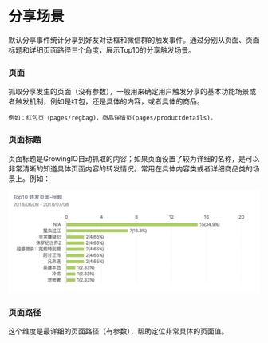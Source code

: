 # 分享场景

默认分享事件统计分享到好友对话框和微信群的触发事件。通过分别从页面、页面标题和详细页面路径三个角度，展示Top10的分享触发场景。

### 页面

抓取分享发生的页面（没有参数），一般用来确定用户触发分享的基本功能场景或者触发机制，例如是红包，还是具体的内容，或者具体的商品。

`例如：红包页（pages/regbag)，商品详情页(pages/productdetails)。` 

### 页面标题

页面标题是GrowingIO自动抓取的内容；如果页面设置了较为详细的名称，是可以非常清晰的知道具体页面内容的转发情况。常用在具体内容类或者详细商品类的场景上。例如：

![](../.gitbook/assets/image%20%2814%29.png)

### 页面路径

这个维度是最详细的页面路径（有参数），帮助定位非常具体的页面值。

